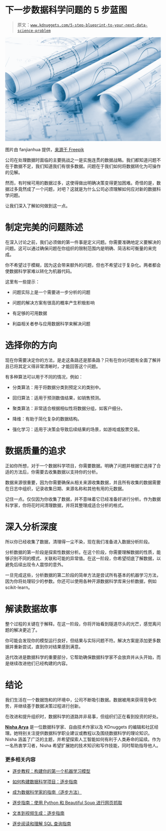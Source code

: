 # 下一步数据科学问题的 5 步蓝图

> 原文：[`www.kdnuggets.com/5-step-blueprint-to-your-next-data-science-problem`](https://www.kdnuggets.com/5-step-blueprint-to-your-next-data-science-problem)

![下一步数据科学问题的 5 步蓝图](img/ff95a570fde5b58693b79f64bd800ee8.png)

图片由 fanjianhua 提供，[来源于 Freepik](https://www.freepik.com/free-photo/architectural-blueprints_1120546.htm#query=blue%20print&position=3&from_view=search&track=ais)

公司在处理数据时面临的主要挑战之一是实施连贯的数据战略。我们都知道问题不在于数据不足，我们知道我们有很多数据。问题在于我们如何将数据转化为可操作的见解。

然而，有时候可用的数据过多，这使得做出明确决策变得更加困难。奇怪的是，数据过多竟然成了一个问题，对吧？这就是为什么公司必须理解如何应对新的数据科学问题。

让我们深入了解如何做到这一点。

# 制定完美的问题陈述

在深入讨论之前，我们必须做的第一件事是定义问题。你需要准确地定义要解决的问题。这可以通过确保问题在你组织的限制范围内是明确、简洁和可衡量的来完成。

你不希望过于模糊，因为这会带来额外的问题，但也不希望过于复杂化。两者都会使数据科学家难以转化为机器代码。

这里有一些提示：

+   问题实际上是一个需要进一步分析的问题

+   问题的解决方案有很高的概率产生积极影响

+   有足够的可用数据

+   利益相关者参与应用数据科学来解决问题

# 选择你的方向

现在你需要决定你的方法，是走这条路还是那条路？只有在你对问题有全面了解并且已将其定义得非常清晰时，才能回答这个问题。

有多种算法可以用于不同的情况，例如：

+   分类算法：用于将数据分类到预定义的类别中。

+   回归算法：适用于预测数值结果，如销售预测。

+   聚类算法：非常适合根据相似性将数据分组，如客户细分。

+   降维：有助于简化复杂的数据结构。

+   强化学习：适用于决策会导致后续结果的场景，如游戏或股票交易。

# 数据质量的追求

正如你所想，对于一个数据科学项目，你需要数据。明确了问题并根据它选择了合适的方法后，你需要去收集数据以支持你的分析。

数据来源很重要，因为你需要确保从相关来源收集数据，并且所有收集的数据需要在日志中组织，记录收集日期、来源名称和其他有用的元数据。

记住一点。仅仅因为你收集了数据，并不意味着它已经准备好进行分析。作为数据科学家，你将花时间清理数据，并将其整理成适合分析的格式。

# 深入分析深度

所以你已经收集了数据，清理得一尘不染，现在我们准备进入数据分析阶段。

分析数据的第一阶段是探索性数据分析。在这个阶段，你需要理解数据的性质，能够识别不同的模式、关联和可能的异常值。在这一阶段，你希望彻底了解数据，以避免后续出现令人震惊的意外。

一旦完成这些，分析数据的第二阶段的简单方法是尝试所有基本的机器学习方法，因为你将处理较少的参数。你还可以使用各种开源数据科学库来分析数据，例如 scikit-learn。

# 解读数据故事

整个过程的关键在于解释。在这一阶段，你将开始看到隧道尽头的光芒，感觉离问题的解决更近了。

你可能会发现你的模型运行良好，但结果与实际问题不符。解决方案是添加更多数据并重新尝试，直到你对结果感到满意。

迭代改进是数据科学的重要部分，它帮助确保数据科学家不会放弃并从头开始，而是继续改进他们已经构建的内容。

# 结论

我们生活在一个数据饱和的环境中，公司不断吸引数据。数据被用来获得竞争优势，并继续基于数据决策过程进行创新。

在改进和提升组织时，数据科学的道路并非易事，但组织们正在看到投资的好处。

[](https://www.linkedin.com/in/nisha-arya-ahmed/)**[Nisha Arya](https://www.linkedin.com/in/nisha-arya-ahmed/)** 是一位数据科学家、自由技术作家以及 KDnuggets 的编辑和社区经理。她特别关注提供数据科学职业建议或教程以及围绕数据科学的理论知识。Nisha 涵盖了广泛的主题，并希望探索人工智能如何有利于人类寿命的延续。作为一名热衷学习者，Nisha 希望扩展她的技术知识和写作技能，同时帮助指导他人。

### 更多相关内容

+   [逐步教程：构建你的第一个机器学习模型](https://www.kdnuggets.com/step-by-step-tutorial-to-building-your-first-machine-learning-model)

+   [如何构建数据科学项目：逐步指南](https://www.kdnuggets.com/2022/05/structure-data-science-project-stepbystep-guide.html)

+   [成为数据科学家的指南（逐步方法）](https://www.kdnuggets.com/2021/05/guide-become-data-scientist.html)

+   [逐步指南：使用 Python 和 Beautiful Soup 进行网页抓取](https://www.kdnuggets.com/2023/04/stepbystep-guide-web-scraping-python-beautiful-soup.html)

+   [文本到视频生成：逐步指南](https://www.kdnuggets.com/2023/08/text2video-generation-stepbystep-guide.html)

+   [逐步阅读和理解 SQL 查询指南](https://www.kdnuggets.com/a-step-by-step-guide-to-reading-and-understanding-sql-queries)
